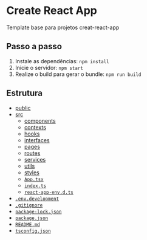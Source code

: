 # Create React App

Template base para projetos creat-react-app

## Passo a passo

1. Instale as dependências: `npm install`
2. Inicie o servidor: `npm start`
3. Realize o build para gerar o bundle: `npm run build`

## Estrutura

- [public](./public)
- [src](./src)
  - [components](./src/components)
  - [contexts](./src/contexts)
  - [hooks](./src/hooks)
  - [interfaces](./src/interfaces)
  - [pages](./src/pages)
  - [routes](./src/routes)
  - [services](./src/services)
  - [utils](./src/utils)
  - [styles](./src/styles)
  - [`App.tsx`](./src/App.tsx)
  - [`index.ts`](./src/index.tsx)
  - [`react-app-env.d.ts`](./src/react-app-env.d.ts)
- [`.env.development`](./.env.development)
- [`.gitignore`](./.gitignore)
- [`package-lock.json`](./package-lock.json)
- [`package.json`](./package.json)
- [`README.md`](./README.md)
- [`tsconfig.json`](./tsconfig.json)
